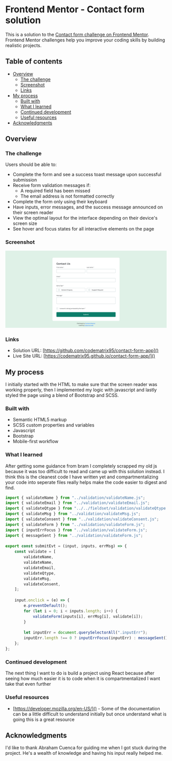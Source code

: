 # Frontend Mentor - Contact form solution

This is a solution to the [Contact form challenge on Frontend Mentor](https://www.frontendmentor.io/challenges/contact-form--G-hYlqKJj). Frontend Mentor challenges help you improve your coding skills by building realistic projects. 

## Table of contents

- [Overview](#overview)
  - [The challenge](#the-challenge)
  - [Screenshot](#screenshot)
  - [Links](#links)
- [My process](#my-process)
  - [Built with](#built-with)
  - [What I learned](#what-i-learned)
  - [Continued development](#continued-development)
  - [Useful resources](#useful-resources)
- [Acknowledgments](#acknowledgments)

## Overview

### The challenge

Users should be able to:

- Complete the form and see a success toast message upon successful submission
- Receive form validation messages if:
  - A required field has been missed
  - The email address is not formatted correctly
- Complete the form only using their keyboard
- Have inputs, error messages, and the success message announced on their screen reader
- View the optimal layout for the interface depending on their device's screen size
- See hover and focus states for all interactive elements on the page

### Screenshot

![](./my-solution.png)

### Links

- Solution URL: [https://github.com/codematrix95/contact-form-app]()
- Live Site URL: [https://codematrix95.github.io/contact-form-app/]()

## My process

I initially started with the HTML to make sure that the screen reader was working properly, then I implemented my logic with javascript and lastly styled the page using a blend of Bootstrap and SCSS.

### Built with

- Semantic HTML5 markup
- SCSS custom properties and variables
- Javascript
- Bootstrap
- Mobile-first workflow

### What I learned

After getting some guidance from bram I completely scrapped my old js because it was too difficult to read and came up with this solution instead. I think this is the cleanest code
I have written yet and compartmentalizing your code into seperate files really helps make the code easier to digest and find. 

```js
import { validateName } from "../validation/validateName.js";
import { validateEmail } from "../validation/validateEmail.js";
import { validateQtype } from "../../fieldset/validation/validateQtype.js";
import { validateMsg } from "../validation/validateMsg.js";
import { validateConsent } from "../validation/validateConsent.js";
import { validateForm } from "../validation/validateForm.js";
import { inputErrFocus } from "../validation/validateForm.js";
import { messageSent } from "../validation/validateForm.js";

export const submitEvt = (input, inputs, errMsg) => {
    const validate = [
        validateName,
        validateName,
        validateEmail,
        validateQtype,
        validateMsg,
        validateConsent,
    ];

    input.onclick = (e) => {
        e.preventDefault();
        for (let i = 0; i < inputs.length; i++) {
            validateForm(inputs[i], errMsg[i], validate[i]);
        }

        let inputErr = document.querySelectorAll(".inputErr");
        inputErr.length !== 0 ? inputErrFocus(inputErr) : messageSent();
    };
};
```

### Continued development

The next thing I want to do is build a project using React because after seeing how much easier it is to code when it is compartmentalized I want take that even further

### Useful resources

- [https://developer.mozilla.org/en-US/]() - Some of the documentation can be a little difficult to understand initially but once understand what is going this is a great resource

## Acknowledgments

I'd like to thank Abraham Cuenca for guiding me when I got stuck during the project. He's a wealth of knowledge and having his input really helped me.